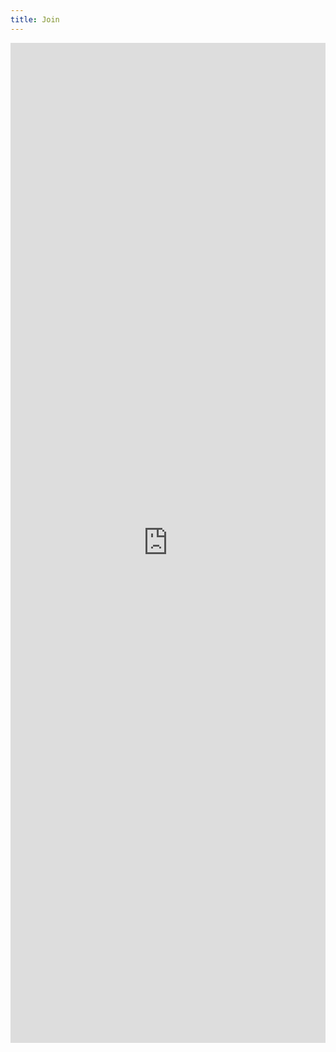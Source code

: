 ```yaml
---
title: Join
---
```


<center><iframe src="https://docs.google.com/forms/d/e/1FAIpQLScm5fitJKQxD_WHUpzhp1ykk5_4lwGSdbgVXIZIKFt849OFSw/viewform?embedded=true" width="100%" height="1600" frameborder="0" marginheight="0" marginwidth="0">Loading...</iframe></center>